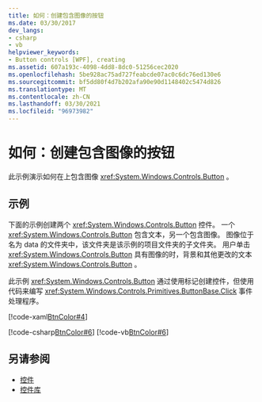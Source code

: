 ```yaml
---
title: 如何：创建包含图像的按钮
ms.date: 03/30/2017
dev_langs:
- csharp
- vb
helpviewer_keywords:
- Button controls [WPF], creating
ms.assetid: 607a193c-4098-4dd8-8dc0-51256cec2020
ms.openlocfilehash: 5be928ac75ad727feabcde07ac0c6dc76ed130e6
ms.sourcegitcommit: bf5dd80f4d7b202afa90e90d1148402c5474d826
ms.translationtype: MT
ms.contentlocale: zh-CN
ms.lasthandoff: 03/30/2021
ms.locfileid: "96973982"
---
```

# <a name="how-to-create-a-button-that-has-an-image"></a>如何：创建包含图像的按钮
此示例演示如何在上包含图像 <xref:System.Windows.Controls.Button> 。  
  
## <a name="example"></a>示例  
 下面的示例创建两个 <xref:System.Windows.Controls.Button> 控件。 一个 <xref:System.Windows.Controls.Button> 包含文本，另一个包含图像。 图像位于名为 data 的文件夹中，该文件夹是该示例的项目文件夹的子文件夹。 用户单击 <xref:System.Windows.Controls.Button> 具有图像的时，背景和其他更改的文本 <xref:System.Windows.Controls.Button> 。  
  
 此示例 <xref:System.Windows.Controls.Button> 通过使用标记创建控件，但使用代码来编写 <xref:System.Windows.Controls.Primitives.ButtonBase.Click> 事件处理程序。  
  
 [!code-xaml[BtnColor#4](~/samples/snippets/csharp/VS_Snippets_Wpf/BtnColor/CSharp/Pane1.xaml#4)]  
  
 [!code-csharp[BtnColor#6](~/samples/snippets/csharp/VS_Snippets_Wpf/BtnColor/CSharp/Pane1.xaml.cs#6)]
 [!code-vb[BtnColor#6](~/samples/snippets/visualbasic/VS_Snippets_Wpf/BtnColor/VisualBasic/Pane1.xaml.vb#6)]  
  
## <a name="see-also"></a>另请参阅

- [控件](index.md)
- [控件库](control-library.md)
